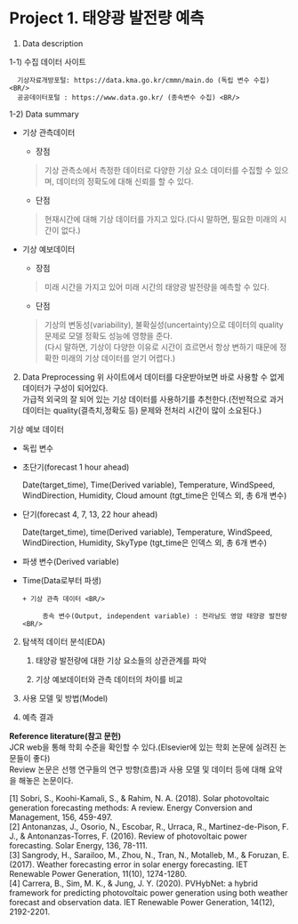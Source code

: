 # Project 1. 태양광 발전량 예측

1. Data description 

  1-1) 수집 데이터 사이트 <BR/>
  
      기상자료개방포털: https://data.kma.go.kr/cmmn/main.do (독립 변수 수집) <BR/>
      공공데이터포털 : https://www.data.go.kr/ (종속변수 수집) <BR/>

  1-2) Data summary <BR/>
   + 기상 관측데이터 <BR/>
     + 장점 <BR/>
     > 기상 관측소에서 측정한 데이터로 다양한 기상 요소 데이터를 수집할 수 있으며, 데이터의 정확도에 대해 신뢰를 할 수 있다. <BR/>

     + 단점 <BR/>
     > 현재시간에 대해 기상 데이터를 가지고 있다.(다시 말하면, 필요한 미래의 시간이 없다.) <BR/>
            
   + 기상 예보데이터 <BR/>
     + 장점 <BR/>
     > 미래 시간을 가지고 있어 미래 시간의 태양광 발전량을 예측할 수 있다. <BR/>
     + 단점 <BR/>
     > 기상의 변동성(variability), 불확실성(uncertainty)으로 데이터의 quality 문제로 모델 정확도 성능에 영향을 준다. <BR/>
     > (다시 말하면, 기상이 다양한 이유로 시간이 흐르면서 항상 변하기 때문에 정확한 미래의 기상 데이터를 얻기 어렵다.) <BR/>

  
2. Data Preprocessing
위 사이트에서 데이터를 다운받아보면 바로 사용할 수 없게 데이터가 구성이 되어있다. <BR/>
가급적 외국의 잘 되어 있는 기상 데이터를 사용하기를 추천한다.(전반적으로 과거 데이터는 quality(결측치,정확도 등) 문제와 전처리 시간이 많이 소요된다.) <BR/>

기상 예보 데이터 <BR/>

+ 독립 변수

- 초단기(forecast 1 hour ahead) <BR/>

  Date(target_time), Time(Derived variable), Temperature, WindSpeed, WindDirection, Humidity, Cloud amount (tgt_time은 인덱스 외, 총 6개 변수) <BR/>

- 단기(forecast 4, 7, 13, 22 hour ahead) <BR/>

  Date(target_time), time(Derived variable), Temperature, WindSpeed, WindDirection, Humidity, SkyType (tgt_time은 인덱스 외, 총 6개 변수) <BR/>

+ 파생 변수(Derived variable)  <BR/>

 - Time(Data로부터 파생)


       + 기상 관측 데이터 <BR/>
  
            종속 변수(Output, independent variable) : 전라남도 영암 태양광 발전량 <BR/>


2. 탐색적 데이터 분석(EDA)
      
      1) 태양광 발전량에 대한 기상 요소들의 상관관계를 파악 <BR/>
      
      2) 기상 예보데이터와 관측 데이터의 차이를 비교 <BR/>
      
      
3. 사용 모델 및 방법(Model) 
 
 
 
 
 
 
 4. 예측 결과
      

**Reference literature(참고 문헌)** <BR/>
JCR web을 통해 학회 수준을 확인할 수 있다.(Elsevier에 있는 학회 논문에 실려진 논문들이 좋다) <BR/>
Review 논문은 선행 연구들의 연구 방향(흐름)과 사용 모델 및 데이터 등에 대해 요약을 해놓은 논문이다. <BR/>

[1] Sobri, S., Koohi-Kamali, S., & Rahim, N. A. (2018). Solar photovoltaic generation forecasting methods: A review. Energy Conversion and Management, 156, 459-497. <BR/>
[2] Antonanzas, J., Osorio, N., Escobar, R., Urraca, R., Martinez-de-Pison, F. J., & Antonanzas-Torres, F. (2016). Review of photovoltaic power forecasting. Solar Energy, 136, 78-111. <BR/>
[3] Sangrody, H., Sarailoo, M., Zhou, N., Tran, N., Motalleb, M., & Foruzan, E. (2017). Weather forecasting error in solar energy forecasting. IET Renewable Power Generation, 11(10), 1274-1280. <BR/>
[4] Carrera, B., Sim, M. K., & Jung, J. Y. (2020). PVHybNet: a hybrid framework for predicting photovoltaic power generation using both weather forecast and observation data. IET Renewable Power Generation, 14(12), 2192-2201. <BR/>



      
      
      
      
      
      
      
      
      
      
      
